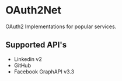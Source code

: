 # OAuth2Net
OAuth2 Implementations for popular services.

## Supported API's
  * Linkedin v2
  * GitHub
  * Facebook GraphAPI v3.3
